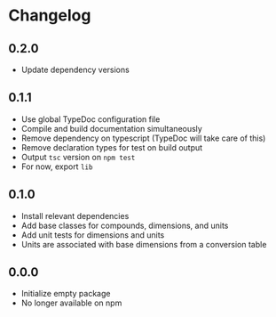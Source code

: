 # Changelog

## 0.2.0

- Update dependency versions

## 0.1.1

- Use global TypeDoc configuration file
- Compile and build documentation simultaneously
- Remove dependency on typescript (TypeDoc will take care of this)
- Remove declaration types for test on build output
- Output `tsc` version on `npm test`
- For now, export `lib`

## 0.1.0

- Install relevant dependencies
- Add base classes for compounds, dimensions, and units
- Add unit tests for dimensions and units
- Units are associated with base dimensions from a conversion table

## 0.0.0

- Initialize empty package
- No longer available on npm
